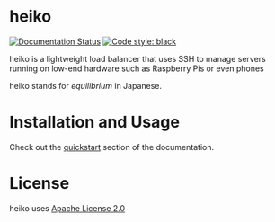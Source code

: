 # heiko

[![Documentation Status](https://readthedocs.org/projects/browser-history/badge/?version=latest)](https://browser-history.readthedocs.io/en/latest/?badge=latest)
[![Code style: black](https://img.shields.io/badge/code%20style-black-000000.svg)](https://github.com/psf/black)

heiko is a lightweight load balancer that uses SSH to manage servers running on low-end hardware such as Raspberry Pis or even phones

heiko stands for *equilibrium* in Japanese.

# Installation and Usage

Check out the [quickstart](https://heiko.readthedocs.io/en/latest/quickstart.html) section of the documentation.

# License

heiko uses [Apache License 2.0](LICENSE)